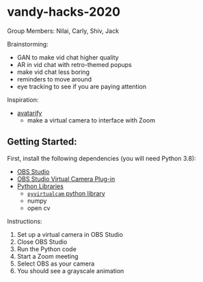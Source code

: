 # vandy-hacks-2020

Group Members: Nilai, Carly, Shiv, Jack

Brainstorming:
- GAN to make vid chat higher quality
- AR in vid chat with retro-themed popups
- make vid chat less boring
- reminders to move around
- eye tracking to see if you are paying attention

Inspiration:
- [avatarify](https://github.com/alievk/avatarify)
  - make a virtual camera to interface with Zoom


## Getting Started:

First, install the following dependencies (you will need Python 3.8):

- [OBS Studio](https://obsproject.com/download)
- [OBS Studio Virtual Camera Plug-in](https://obsproject.com/forum/resources/obs-virtualcam.949/)
- [Python Libraries](requirements.txt)
    - [`pyvirtualcam` python library](https://github.com/letmaik/pyvirtualcam)
    - numpy
    - open cv 

Instructions:
1. Set up a virtual camera in OBS Studio
2. Close OBS Studio
3. Run the Python code
4. Start a Zoom meeting
5. Select OBS as your camera
6. You should see a grayscale animation
